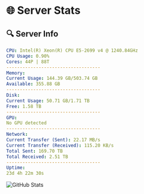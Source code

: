 # 🌐 Server Stats
## 🔍 Server Info
```yaml
CPU: Intel(R) Xeon(R) CPU E5-2699 v4 @ 1240.84GHz
CPU Usage: 0.90%
Cores: 44P | 88T
-----------------------------------
Memory:
Current Usage: 144.39 GB/503.74 GB
Available: 355.88 GB
-----------------------------------
Disk:
Current Usage: 50.71 GB/1.71 TB
Free: 1.58 TB
-----------------------------------
GPU:
No GPU detected
-----------------------------------
Network:
Current Transfer (Sent): 22.17 MB/s
Current Transfer (Received): 115.20 KB/s
Total Sent: 169.70 TB
Total Received: 2.51 TB
-----------------------------------
Uptime:
23d 4h 22m 30s
```
![GitHub Stats](https://img.shields.io/badge/Updated-2025-03-03_03:05:48-blue)